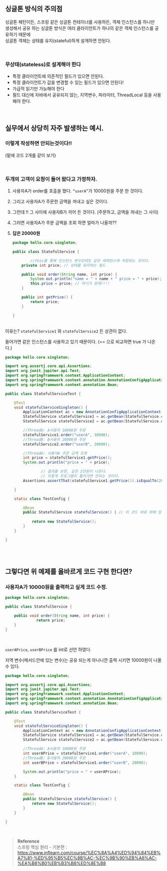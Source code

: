 ## 싱글톤 방식의 주의점

싱글톤 패턴이든, 스프링 같은 싱글톤 컨테이너를 사용하든, 객체 인스턴스를 하나만 <br/>생성해서 공유 하는 싱글톤 방식은 여러 클라이언트가 하나의 같은 객체 인스턴스를 공유하기 때문에 <br/>싱글톤 객체는 상태를 유지(stateful)하게 설계하면 안된다.

<br/>

### 무상태(stateless)로 설계해야 한다

- 특정 클라이언트에 의존적인 필드가 있으면 안된다.
- 특정 클라이언트가 값을 변경할 수 있는 필드가 있으면 안된다!
- 가급적 읽기만 가능해야 한다
- 필드 대신에 자바에서 공유되지 않는, 지역변수, 파라미터, ThreadLocal 등을 사용해야 한다.

<br/>

## 실무에서 상당히 자주 발생하는 예시.

### 이렇게 작성하면 안되는것이다!!

(밑에 코드 2개를 같이 보기)

<br/>

### 두개의 고객이 요청이 들어 왔다고 가정하자.

1. 사용자A가 order를 호출을 했다. `“userA”`가 10000원을 주문 한 것이다.  
2. 그리고 사용자A가 주문한 금액을 꺼내고 싶은 것이다.
3. 그런데 !! 그 사이에 사용자B가 끼어 든 것이다. (주문하고, 금액을 꺼내는 그 사이)
4. 그러면 사용자A가 주문 금액을 조회 하면 얼마가 나올까??
5. **답은 20000원**
    
    ```java
    package hello.core.singleton;
    
    public class StatefulService {
    
    		//this를 통해 인스턴스 변수인데도 같은 레퍼런스에 저장되는 것이다.
        private int price; // 상태를 유지하는 필드
    
        public void order(String name, int price) {
            System.out.println("name = " + name + " price = " + price);
            this.price = price; // 여기가 문제!!!!
        }
    
        public int getPrice() {
            return price;
        }
    
    }
    ```
    

<br/>이유는? `statefulService1` 와 `statefulService2` 든 상관이 없다.

들어가면 같은 인스턴스를 사용하고 있기 때문이다. (== 으로 비교하면 true 가 나온다.)

```java
package hello.core.singleton;

import org.assertj.core.api.Assertions;
import org.junit.jupiter.api.Test;
import org.springframework.context.ApplicationContext;
import org.springframework.context.annotation.AnnotationConfigApplicationContext;
import org.springframework.context.annotation.Bean;

public class StatefulServiceTest {

    @Test
    void statefulServiceSingleton() {
        ApplicationContext ac = new AnnotationConfigApplicationContext(TestConfig.class);
        StatefulService statefulService1 = ac.getBean(StatefulService.class);
        StatefulService statefulService2 = ac.getBean(StatefulService.class);

        //ThreadA: A사용자 10000원 주문
        statefulService1.order("userA", 10000);
        //ThreadB: B사용자 20000원 주문
        statefulService2.order("userB", 20000);

        //ThreadA: 사용자A 주문 금액 조회
        int price = statefulService1.getPrice();
        System.out.println("price = " + price);

				// 결과를 보면, 같은 2만원이 나온다.
				// 이렇게 프로그램이 흘러가면 안되는 것이다.
        Assertions.assertThat(statefulService1.getPrice()).isEqualTo(20000);

    }

    static class TestConfig {

        @Bean
        public StatefulService statefulService() { // 이 코드 바로 위에 있다.
																									 // 참고 해서 보기.
            return new StatefulService();
        }
    }

}
```

<br/><br/>

## 그렇다면 위 예제를 올바르게 코드 구현 한다면?

### 사용자A가 10000원을 출력하고 싶게 코드 수정.

```java
package hello.core.singleton;

public class StatefulService {

    public void order(String name, int price) {
			  return price;
    }
}

```

<br/>

`userAPrice`, `userBPrice` 를 int로 선언 하였다.

지역 변수(메서드안에 있는 변수)는 공유 되는게 아니니깐 출력 시키면 10000원이 나올 수 있다.

```java
package hello.core.singleton;

import org.assertj.core.api.Assertions;
import org.junit.jupiter.api.Test;
import org.springframework.context.ApplicationContext;
import org.springframework.context.annotation.AnnotationConfigApplicationContext;
import org.springframework.context.annotation.Bean;

public class StatefulServiceTest {

    @Test
    void statefulServiceSingleton() {
        ApplicationContext ac = new AnnotationConfigApplicationContext(TestConfig.class);
        StatefulService statefulService1 = ac.getBean(StatefulService.class);
        StatefulService statefulService2 = ac.getBean(StatefulService.class);

        //ThreadA: A사용자 10000원 주문
        int userAPrice = statefulService1.order("userA", 10000);
        //ThreadB: B사용자 20000원 주문
        int userBPrice = statefulService1.order("userB", 20000);

        System.out.println("price = " + userAPrice);
    }

    static class TestConfig {

        @Bean
        public StatefulService statefulService() {
            return new StatefulService();
        }
    }

}
```

<br/>

>**Reference** <br/>스프링 핵심 원리 - 기본편 : https://www.inflearn.com/course/%EC%8A%A4%ED%94%84%EB%A7%81-%ED%95%B5%EC%8B%AC-%EC%9B%90%EB%A6%AC-%EA%B8%B0%EB%B3%B8%ED%8E%B8
